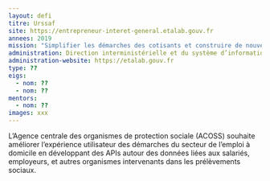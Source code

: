 ```yaml
---
layout: defi
titre: Urssaf
site: https://entrepreneur-interet-general.etalab.gouv.fr
annees: 2019
mission: "Simplifier les démarches des cotisants et construire de nouveaux services à l’aide des données du réseau Urssaf"
administration: Direction interministérielle et du système d’information et de communication de l’Etat
administration-website: https://etalab.gouv.fr
type: ??
eigs:
  - nom: ??
  - nom: ??
mentors:
  - nom: ??
images: xxx
---
```


L’Agence centrale des organismes de protection sociale (ACOSS) souhaite 
améliorer l’expérience utilisateur des démarches du secteur de l’emploi à 
domicile en développant des APIs autour des données liées aux salariés, 
employeurs, et autres organismes intervenants dans les prélèvements sociaux.
